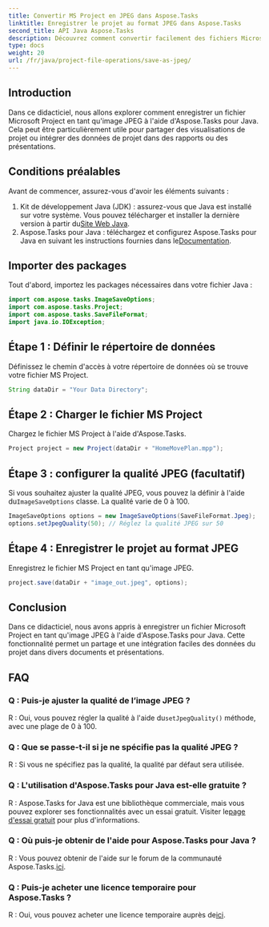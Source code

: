 ```yaml
---
title: Convertir MS Project en JPEG dans Aspose.Tasks
linktitle: Enregistrer le projet au format JPEG dans Aspose.Tasks
second_title: API Java Aspose.Tasks
description: Découvrez comment convertir facilement des fichiers Microsoft Project en images JPEG à l'aide d'Aspose.Tasks pour Java. Boostez votre productivité.
type: docs
weight: 20
url: /fr/java/project-file-operations/save-as-jpeg/
---
```

## Introduction
Dans ce didacticiel, nous allons explorer comment enregistrer un fichier Microsoft Project en tant qu'image JPEG à l'aide d'Aspose.Tasks pour Java. Cela peut être particulièrement utile pour partager des visualisations de projet ou intégrer des données de projet dans des rapports ou des présentations.
## Conditions préalables
Avant de commencer, assurez-vous d'avoir les éléments suivants :
1.  Kit de développement Java (JDK) : assurez-vous que Java est installé sur votre système. Vous pouvez télécharger et installer la dernière version à partir du[Site Web Java](https://www.oracle.com/java/technologies/javase-jdk11-downloads.html).
2.  Aspose.Tasks pour Java : téléchargez et configurez Aspose.Tasks pour Java en suivant les instructions fournies dans le[Documentation](https://reference.aspose.com/tasks/java/).

## Importer des packages
Tout d'abord, importez les packages nécessaires dans votre fichier Java :
```java
import com.aspose.tasks.ImageSaveOptions;
import com.aspose.tasks.Project;
import com.aspose.tasks.SaveFileFormat;
import java.io.IOException;
```
## Étape 1 : Définir le répertoire de données
Définissez le chemin d'accès à votre répertoire de données où se trouve votre fichier MS Project.
```java
String dataDir = "Your Data Directory";
```
## Étape 2 : Charger le fichier MS Project
Chargez le fichier MS Project à l'aide d'Aspose.Tasks.
```java
Project project = new Project(dataDir + "HomeMovePlan.mpp");
```
## Étape 3 : configurer la qualité JPEG (facultatif)
 Si vous souhaitez ajuster la qualité JPEG, vous pouvez la définir à l'aide du`ImageSaveOptions` classe. La qualité varie de 0 à 100.
```java
ImageSaveOptions options = new ImageSaveOptions(SaveFileFormat.Jpeg);
options.setJpegQuality(50); // Réglez la qualité JPEG sur 50
```
## Étape 4 : Enregistrer le projet au format JPEG
Enregistrez le fichier MS Project en tant qu'image JPEG.
```java
project.save(dataDir + "image_out.jpeg", options);
```

## Conclusion
Dans ce didacticiel, nous avons appris à enregistrer un fichier Microsoft Project en tant qu'image JPEG à l'aide d'Aspose.Tasks pour Java. Cette fonctionnalité permet un partage et une intégration faciles des données du projet dans divers documents et présentations.
## FAQ
### Q : Puis-je ajuster la qualité de l’image JPEG ?
 R : Oui, vous pouvez régler la qualité à l'aide du`setJpegQuality()` méthode, avec une plage de 0 à 100.
### Q : Que se passe-t-il si je ne spécifie pas la qualité JPEG ?
R : Si vous ne spécifiez pas la qualité, la qualité par défaut sera utilisée.
### Q : L'utilisation d'Aspose.Tasks pour Java est-elle gratuite ?
 R : Aspose.Tasks for Java est une bibliothèque commerciale, mais vous pouvez explorer ses fonctionnalités avec un essai gratuit. Visiter le[page d'essai gratuit](https://releases.aspose.com/) pour plus d'informations.
### Q : Où puis-je obtenir de l'aide pour Aspose.Tasks pour Java ?
R : Vous pouvez obtenir de l'aide sur le forum de la communauté Aspose.Tasks.[ici](https://forum.aspose.com/c/tasks/15).
### Q : Puis-je acheter une licence temporaire pour Aspose.Tasks ?
 R : Oui, vous pouvez acheter une licence temporaire auprès de[ici](https://purchase.aspose.com/temporary-license/).